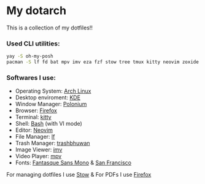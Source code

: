 # My dotarch
This is a collection of my dotfiles!!

### Used CLI utilities:
```bash
yay -S oh-my-posh
pacman -S lf fd bat mpv imv eza fzf stow tree tmux kitty neovim zoxide ripgrep wl-clipboard
```
### Softwares I use:

- Operating System: [Arch Linux](https://archlinux.org/)
- Desktop enviroment: [KDE](https://kde.org/)
- Window Manager: [Polonium](https://github.com/zeroxoneafour/polonium)
- Browser: [Firefox](https://www.mozilla.org/en-US/firefox/new/)
- Terminal: [kitty](https://sw.kovidgoyal.net/kitty/)
- Shell: [Bash](https://www.gnu.org/software/bash/) (with VI mode)
- Editor: [Neovim](https://neovim.io/)
- File Manager: [lf](https://github.com/gokcehan/lf)
- Trash Manager: [trashbhuwan](https://github.com/tribhuwan-kumar/trashbhuwan)
- Image Viewer: [imv](https://sr.ht/~exec64/imv/)
- Video Player: [mpv](https://mpv.io/)
- Fonts: [Fantasque Sans Mono](https://github.com/belluzj/fantasque-sans) & [San Francisco](https://github.com/tribhuwan-kumar/dotarch/tree/main/accessories/San%20Francisco)

For managing dotfiles I use [Stow](https://www.gnu.org/software/stow/) & For PDFs I use [Firefox](https://www.mozilla.org/en-US/firefox/new/)
